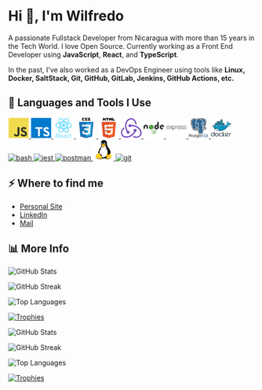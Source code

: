 # Hi 👋, I'm Wilfredo

A passionate Fullstack Developer from Nicaragua with more than 15 years in the Tech World. I love Open Source. Currently working as a Front End Developer using **JavaScript**, **React**, and **TypeScript**.

In the past, I've also worked as a DevOps Engineer using tools like **Linux, Docker, SaltStack, Git, GitHub, GitLab, Jenkins, GitHub Actions, etc.**

## 🚀 Languages and Tools I Use

<a href="https://raw.githubusercontent.com/devicons/devicon/master/icons/javascript/javascript-original.svg" target="_blank">
  <img src="https://raw.githubusercontent.com/devicons/devicon/master/icons/javascript/javascript-original.svg" alt="javascript" width="42" height="42" />
</a>
<a href="https://raw.githubusercontent.com/devicons/devicon/master/icons/typescript/typescript-original.svg" target="_blank">
  <img src="https://raw.githubusercontent.com/devicons/devicon/master/icons/typescript/typescript-original.svg" alt="typescript" width="42" height="42" />
</a>
<a href="https://raw.githubusercontent.com/devicons/devicon/master/icons/react/react-original-wordmark.svg" target="_blank">
  <img src="https://raw.githubusercontent.com/devicons/devicon/master/icons/react/react-original-wordmark.svg" alt="react" width="42" height="42" />
</a>
<a href="https://raw.githubusercontent.com/devicons/devicon/master/icons/css3/css3-original-wordmark.svg" target="_blank">
  <img src="https://raw.githubusercontent.com/devicons/devicon/master/icons/css3/css3-original-wordmark.svg" alt="css3" width="42" height="42" />
</a>
<a href="https://raw.githubusercontent.com/devicons/devicon/master/icons/html5/html5-original-wordmark.svg" target="_blank">
  <img src="https://raw.githubusercontent.com/devicons/devicon/master/icons/html5/html5-original-wordmark.svg" alt="html5" width="42" height="42" />
</a>
<a href="https://raw.githubusercontent.com/devicons/devicon/master/icons/redux/redux-original.svg" target="_blank">
  <img src="https://raw.githubusercontent.com/devicons/devicon/master/icons/redux/redux-original.svg" alt="redux" width="42" height="42" />
</a>
<a href="https://raw.githubusercontent.com/devicons/devicon/master/icons/nodejs/nodejs-original-wordmark.svg" target="_blank">
  <img src="https://raw.githubusercontent.com/devicons/devicon/master/icons/nodejs/nodejs-original-wordmark.svg" alt="nodejs" width="42" height="42" />
</a>
<a href="https://raw.githubusercontent.com/devicons/devicon/master/icons/express/express-original-wordmark.svg" target="_blank">
  <img src="https://raw.githubusercontent.com/devicons/devicon/master/icons/express/express-original-wordmark.svg" alt="express" width="42" height="42" />
</a>
<a href="https://raw.githubusercontent.com/devicons/devicon/master/icons/postgresql/postgresql-original-wordmark.svg" target="_blank">
  <img src="https://raw.githubusercontent.com/devicons/devicon/master/icons/postgresql/postgresql-original-wordmark.svg" alt="postgresql" width="42" height="42" />
</a>
<a href="https://raw.githubusercontent.com/devicons/devicon/master/icons/docker/docker-original-wordmark.svg" target="_blank">
  <img src="https://raw.githubusercontent.com/devicons/devicon/master/icons/docker/docker-original-wordmark.svg" alt="docker" width="42" height="42" />
</a>
<a href="https://www.vectorlogo.zone/logos/gnu_bash/gnu_bash-icon.svg" target="_blank">
  <img src="https://www.vectorlogo.zone/logos/gnu_bash/gnu_bash-icon.svg" alt="bash" width="42" height="42" />
</a>
<a href="https://www.vectorlogo.zone/logos/jestjsio/jestjsio-icon.svg" target="_blank">
  <img src="https://www.vectorlogo.zone/logos/jestjsio/jestjsio-icon.svg" alt="jest" width="42" height="42" />
</a>
<a href="https://www.vectorlogo.zone/logos/getpostman/getpostman-icon.svg" target="_blank">
  <img src="https://www.vectorlogo.zone/logos/getpostman/getpostman-icon.svg" alt="postman" width="42" height="42" />
</a>
<a href="https://raw.githubusercontent.com/devicons/devicon/master/icons/linux/linux-original.svg" target="_blank">
  <img src="https://raw.githubusercontent.com/devicons/devicon/master/icons/linux/linux-original.svg" alt="linux" width="42" height="42" />
</a>
<a href="https://www.vectorlogo.zone/logos/git-scm/git-scm-icon.svg" target="_blank">
  <img src="https://www.vectorlogo.zone/logos/git-scm/git-scm-icon.svg" alt="git" width="42" height="42" />
</a>

## ⚡️ Where to find me

- [Personal Site](https://wporta.org)
- [LinkedIn](https://www.linkedin.com/in/wilfredoporta/)
- [Mail](mailto:wporta@gmail.com)

## 📊 More Info

<!--START_STATS-->
<!--START_STATS-->
![GitHub Stats](https://github-readme-stats.vercel.app/api?username=wporta&show_icons=true&locale=en)

![GitHub Streak](https://github-readme-streak-stats.herokuapp.com/?user=wporta)

![Top Languages](https://github-readme-stats.vercel.app/api/top-langs?username=wporta&show_icons=true&locale=en&layout=compact)

[![Trophies](https://github-profile-trophy.vercel.app/?username=wporta)](https://github.com/ryo-ma/github-profile-trophy)
<!--END_STATS-->
<!--START_STATS-->
<!--START_STATS-->
![GitHub Stats](https://github-readme-stats.vercel.app/api?username=wporta&show_icons=true&locale=en)

![GitHub Streak](https://github-readme-streak-stats.herokuapp.com/?user=wporta)

![Top Languages](https://github-readme-stats.vercel.app/api/top-langs?username=wporta&show_icons=true&locale=en&layout=compact)

[![Trophies](https://github-profile-trophy.vercel.app/?username=wporta)](https://github.com/ryo-ma/github-profile-trophy)
<!--END_STATS-->
